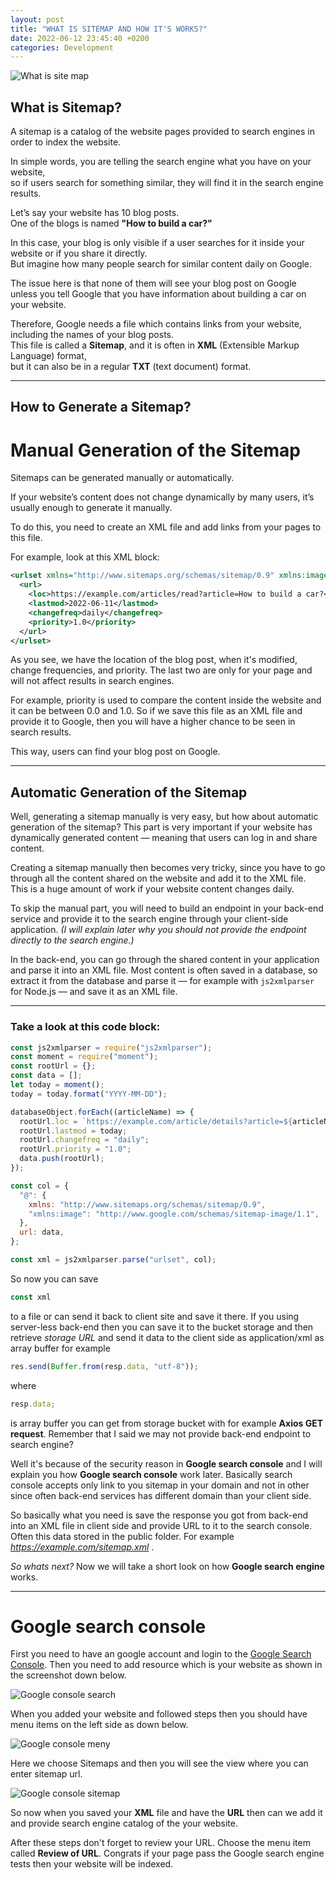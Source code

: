 ```yaml
---
layout: post
title: "WHAT IS SITEMAP AND HOW IT'S WORKS?"
date: 2022-06-12 23:45:40 +0200
categories: Development
---
```


![What is site map](/assets/images/articles/what_is_sitemap/what_is_sitemap.jpg)

## **What is Sitemap?**

A sitemap is a catalog of the website pages provided to search engines in order to index the website.

In simple words, you are telling the search engine what you have on your website,  
so if users search for something similar, they will find it in the search engine results.

Let’s say your website has 10 blog posts.  
One of the blogs is named **"How to build a car?"**

In this case, your blog is only visible if a user searches for it inside your website or if you share it directly.  
But imagine how many people search for similar content daily on Google.

The issue here is that none of them will see your blog post on Google unless you tell Google that you have information about building a car on your website.

Therefore, Google needs a file which contains links from your website, including the names of your blog posts.  
This file is called a **Sitemap**, and it is often in **XML** (Extensible Markup Language) format,  
but it can also be in a regular **TXT** (text document) format.

---

## **How to Generate a Sitemap?**

# Manual Generation of the Sitemap

Sitemaps can be generated manually or automatically.

If your website’s content does not change dynamically by many users, it’s usually enough to generate it manually.

To do this, you need to create an XML file and add links from your pages to this file.

For example, look at this XML block:

```xml
<urlset xmlns="http://www.sitemaps.org/schemas/sitemap/0.9" xmlns:image="http://www.google.com/schemas/sitemap-image/1.1">
  <url>
    <loc>https://example.com/articles/read?article=How to build a car?</loc>
    <lastmod>2022-06-11</lastmod>
    <changefreq>daily</changefreq>
    <priority>1.0</priority>
  </url>
</urlset>
```

As you see, we have the location of the blog post, when it's modified, change frequencies, and priority. The last two are only for your page and will not affect results in search engines.

For example, priority is used to compare the content inside the website and it can be between 0.0 and 1.0. So if we save this file as an XML file and provide it to Google, then you will have a higher chance to be seen in search results.

This way, users can find your blog post on Google.

---

## **Automatic Generation of the Sitemap**

Well, generating a sitemap manually is very easy, but how about automatic generation of the sitemap? This part is very important if your website has dynamically generated content — meaning that users can log in and share content.

Creating a sitemap manually then becomes very tricky, since you have to go through all the content shared on the website and add it to the XML file. This is a huge amount of work if your website content changes daily.

To skip the manual part, you will need to build an endpoint in your back-end service and provide it to the search engine through your client-side application. _(I will explain later why you should not provide the endpoint directly to the search engine.)_

In the back-end, you can go through the shared content in your application and parse it into an XML file. Most content is often saved in a database, so extract it from the database and parse it — for example with `js2xmlparser` for Node.js — and save it as an XML file.

---

### Take a look at this code block:

```javascript
const js2xmlparser = require("js2xmlparser");
const moment = require("moment");
const rootUrl = {};
const data = [];
let today = moment();
today = today.format("YYYY-MM-DD");

databaseObject.forEach((articleName) => {
  rootUrl.loc = `https://example.com/article/details?article=${articleName}`;
  rootUrl.lastmod = today;
  rootUrl.changefreq = "daily";
  rootUrl.priority = "1.0";
  data.push(rootUrl);
});

const col = {
  "@": {
    xmlns: "http://www.sitemaps.org/schemas/sitemap/0.9",
    "xmlns:image": "http://www.google.com/schemas/sitemap-image/1.1",
  },
  url: data,
};

const xml = js2xmlparser.parse("urlset", col);
```

So now you can save

```javascript
const xml
```

to a file or can send it back to client site and save it there. If you using server-less back-end then you can save it to the bucket storage and then retrieve _storage URL_ and send it data to the client side as application/xml as array buffer for example

```javascript
res.send(Buffer.from(resp.data, "utf-8"));
```

where

```javascript
resp.data;
```

is array buffer you can get from storage bucket with for example **Axios GET request**. Remember that I said we may not provide back-end endpoint to search engine?

Well it's because of the security reason in **Google search console** and I will explain you how **Google search console** work later. Basically search console accepts only link to you sitemap in your domain and not in other since often back-end services has different domain than your client side.

So basically what you need is save the response you got from back-end into an XML file in client side and provide URL to it to the search console. Often this data stored in the public folder. For example _https://example.com/sitemap.xml_ .

_So whats next?_ Now we will take a short look on how **Google search engine** works.

---

# **Google search console**

First you need to have an google account and login to the [Google Search Console](https://search.google.com/search-console). Then you need to add resource which is your website as shown in the screenshot down below.

![Google console search](/assets/images/articles/what_is_sitemap/google_console_search.png)

When you added your website and followed steps then you should have menu items on the left side as down below.

![Google console meny](/assets/images/articles/what_is_sitemap/google_console_meny.png)

Here we choose Sitemaps and then you will see the view where you can enter sitemap url.

![Google console sitemap](/assets/images/articles/what_is_sitemap/google_console_sitemaps.png)

So now when you saved your **XML** file and have the **URL** then can we add it and provide search engine catalog of the your website.

After these steps don't forget to review your URL. Choose the menu item called **Review of URL**. Congrats if your page pass the Google search engine tests then your website will be indexed.
